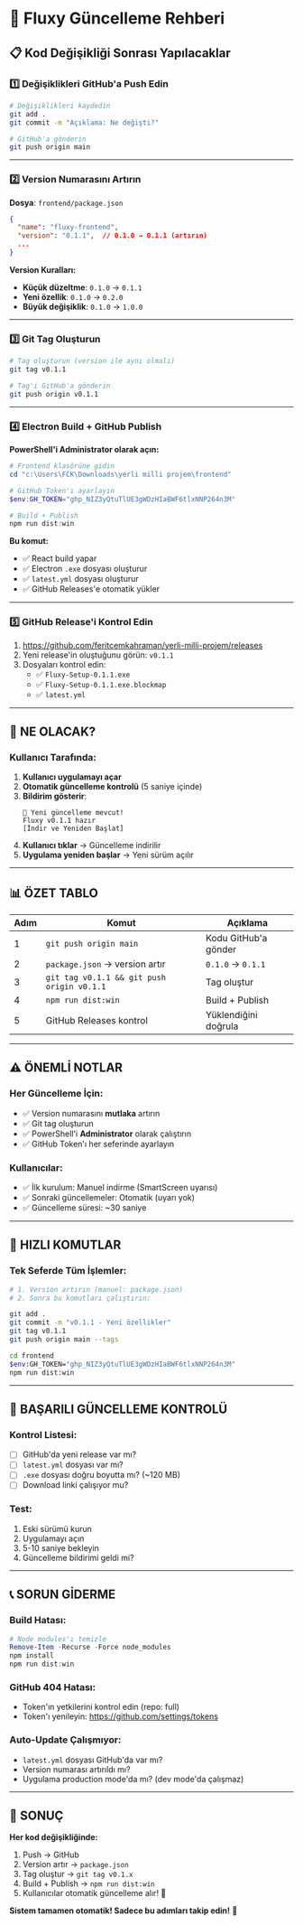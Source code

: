 # 🔄 Fluxy Güncelleme Rehberi

## 📋 Kod Değişikliği Sonrası Yapılacaklar

### **1️⃣ Değişiklikleri GitHub'a Push Edin**

```bash
# Değişiklikleri kaydedin
git add .
git commit -m "Açıklama: Ne değişti?"

# GitHub'a gönderin
git push origin main
```

---

### **2️⃣ Version Numarasını Artırın**

**Dosya**: `frontend/package.json`

```json
{
  "name": "fluxy-frontend",
  "version": "0.1.1",  // 0.1.0 → 0.1.1 (artırın)
  ...
}
```

**Version Kuralları:**
- **Küçük düzeltme**: `0.1.0` → `0.1.1`
- **Yeni özellik**: `0.1.0` → `0.2.0`
- **Büyük değişiklik**: `0.1.0` → `1.0.0`

---

### **3️⃣ Git Tag Oluşturun**

```bash
# Tag oluşturun (version ile aynı olmalı)
git tag v0.1.1

# Tag'i GitHub'a gönderin
git push origin v0.1.1
```

---

### **4️⃣ Electron Build + GitHub Publish**

**PowerShell'i Administrator olarak açın:**

```powershell
# Frontend klasörüne gidin
cd "c:\Users\FCK\Downloads\yerli milli projem\frontend"

# GitHub Token'ı ayarlayın
$env:GH_TOKEN="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"

# Build + Publish
npm run dist:win
```

**Bu komut:**
- ✅ React build yapar
- ✅ Electron `.exe` dosyası oluşturur
- ✅ `latest.yml` dosyası oluşturur
- ✅ GitHub Releases'e otomatik yükler

---

### **5️⃣ GitHub Release'i Kontrol Edin**

1. https://github.com/feritcemkahraman/yerli-milli-projem/releases
2. Yeni release'in oluştuğunu görün: `v0.1.1`
3. Dosyaları kontrol edin:
   - ✅ `Fluxy-Setup-0.1.1.exe`
   - ✅ `Fluxy-Setup-0.1.1.exe.blockmap`
   - ✅ `latest.yml`

---

## 🎯 NE OLACAK?

### **Kullanıcı Tarafında:**

1. **Kullanıcı uygulamayı açar**
2. **Otomatik güncelleme kontrolü** (5 saniye içinde)
3. **Bildirim gösterir**:
   ```
   📢 Yeni güncelleme mevcut!
   Fluxy v0.1.1 hazır
   [İndir ve Yeniden Başlat]
   ```
4. **Kullanıcı tıklar** → Güncelleme indirilir
5. **Uygulama yeniden başlar** → Yeni sürüm açılır

---

## 📊 ÖZET TABLO

| Adım | Komut | Açıklama |
|------|-------|----------|
| 1 | `git push origin main` | Kodu GitHub'a gönder |
| 2 | `package.json` → version artır | `0.1.0` → `0.1.1` |
| 3 | `git tag v0.1.1 && git push origin v0.1.1` | Tag oluştur |
| 4 | `npm run dist:win` | Build + Publish |
| 5 | GitHub Releases kontrol | Yüklendiğini doğrula |

---

## ⚠️ ÖNEMLİ NOTLAR

### **Her Güncelleme İçin:**
- ✅ Version numarasını **mutlaka** artırın
- ✅ Git tag oluşturun
- ✅ PowerShell'i **Administrator** olarak çalıştırın
- ✅ GitHub Token'ı her seferinde ayarlayın

### **Kullanıcılar:**
- ✅ İlk kurulum: Manuel indirme (SmartScreen uyarısı)
- ✅ Sonraki güncellemeler: Otomatik (uyarı yok)
- ✅ Güncelleme süresi: ~30 saniye

---

## 🚀 HIZLI KOMUTLAR

### **Tek Seferde Tüm İşlemler:**

```bash
# 1. Version artırın (manuel: package.json)
# 2. Sonra bu komutları çalıştırın:

git add .
git commit -m "v0.1.1 - Yeni özellikler"
git tag v0.1.1
git push origin main --tags

cd frontend
$env:GH_TOKEN="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"
npm run dist:win
```

---

## 🎉 BAŞARILI GÜNCELLEME KONTROLÜ

### **Kontrol Listesi:**
- [ ] GitHub'da yeni release var mı?
- [ ] `latest.yml` dosyası var mı?
- [ ] `.exe` dosyası doğru boyutta mı? (~120 MB)
- [ ] Download linki çalışıyor mu?

### **Test:**
1. Eski sürümü kurun
2. Uygulamayı açın
3. 5-10 saniye bekleyin
4. Güncelleme bildirimi geldi mi?

---

## 📞 SORUN GİDERME

### **Build Hatası:**
```powershell
# Node modules'ı temizle
Remove-Item -Recurse -Force node_modules
npm install
npm run dist:win
```

### **GitHub 404 Hatası:**
- Token'ın yetkilerini kontrol edin (repo: full)
- Token'ı yenileyin: https://github.com/settings/tokens

### **Auto-Update Çalışmıyor:**
- `latest.yml` dosyası GitHub'da var mı?
- Version numarası artırıldı mı?
- Uygulama production mode'da mı? (dev mode'da çalışmaz)

---

## 🎯 SONUÇ

**Her kod değişikliğinde:**
1. Push → GitHub
2. Version artır → `package.json`
3. Tag oluştur → `git tag v0.1.x`
4. Build + Publish → `npm run dist:win`
5. Kullanıcılar otomatik güncelleme alır! 🎉

**Sistem tamamen otomatik! Sadece bu adımları takip edin!** 🚀
